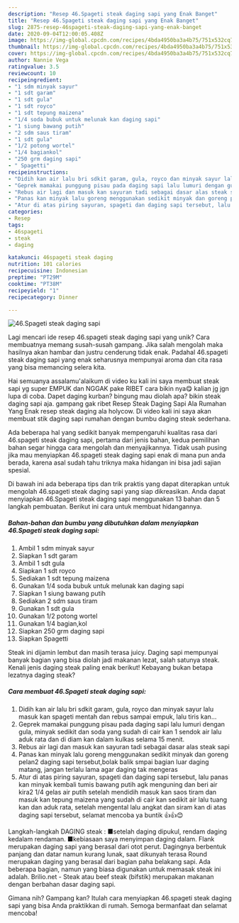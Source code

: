 ```yaml
---
description: "Resep 46.Spageti steak daging sapi yang Enak Banget"
title: "Resep 46.Spageti steak daging sapi yang Enak Banget"
slug: 2875-resep-46spageti-steak-daging-sapi-yang-enak-banget
date: 2020-09-04T12:00:05.408Z
image: https://img-global.cpcdn.com/recipes/4bda4950ba3a4b75/751x532cq70/46spageti-steak-daging-sapi-foto-resep-utama.jpg
thumbnail: https://img-global.cpcdn.com/recipes/4bda4950ba3a4b75/751x532cq70/46spageti-steak-daging-sapi-foto-resep-utama.jpg
cover: https://img-global.cpcdn.com/recipes/4bda4950ba3a4b75/751x532cq70/46spageti-steak-daging-sapi-foto-resep-utama.jpg
author: Nannie Vega
ratingvalue: 3.5
reviewcount: 10
recipeingredient:
- "1 sdm minyak sayur"
- "1 sdt garam"
- "1 sdt gula"
- "1 sdt royco"
- "1 sdt tepung maizena"
- "1/4 soda bubuk untuk melunak kan daging sapi"
- "1 siung bawang putih"
- "2 sdm saus tiram"
- "1 sdt gula"
- "1/2 potong wortel"
- "1/4 bagiankol"
- "250 grm daging sapi"
- " Spagetti"
recipeinstructions:
- "Didih kan air lalu bri sdkit garam, gula, royco dan minyak sayur lalu masuk kan spageti mentah dan rebus sampai empuk, lalu tiris kan..."
- "Geprek mamakai punggung pisau pada daging sapi lalu lumuri dengan gula, minyak sedikit dan soda yang sudah di cair kan 1 sendok air lalu aduk rata dan di diam kan dalam kulkas selama 15 menit."
- "Rebus air lagi dan masuk kan sayuran tadi sebagai dasar alas steak sapi"
- "Panas kan minyak lalu goreng menggunakan sedikit minyak dan goreng pelan2 daging sapi tersebut,bolak balik smpai bagian luar daging matang, jangan terlalu lama agar daging tak mengeras"
- "Atur di atas piring sayuran, spageti dan daging sapi tersebut, lalu panas kan minyak kembali tumis bawang putih agk menguning dan beri air kira2 1/4 gelas air putih setelah mendidih masuk kan saos tiram dan masuk kan tepung maizena yang sudah di cair kan sedikit air lalu tuang kan dan aduk rata, setelah mengental lalu angkat dan siram kan di atas daging sapi tersebut, selamat mencoba ya buntik 👍👍😊"
categories:
- Resep
tags:
- 46spageti
- steak
- daging

katakunci: 46spageti steak daging 
nutrition: 101 calories
recipecuisine: Indonesian
preptime: "PT29M"
cooktime: "PT38M"
recipeyield: "1"
recipecategory: Dinner

---
```



![46.Spageti steak daging sapi](https://img-global.cpcdn.com/recipes/4bda4950ba3a4b75/751x532cq70/46spageti-steak-daging-sapi-foto-resep-utama.jpg)

Lagi mencari ide resep 46.spageti steak daging sapi yang unik? Cara membuatnya memang susah-susah gampang. Jika salah mengolah maka hasilnya akan hambar dan justru cenderung tidak enak. Padahal 46.spageti steak daging sapi yang enak seharusnya mempunyai aroma dan cita rasa yang bisa memancing selera kita.

Hai semuanya assalamu&#39;alaikum di video ku kali ini saya membuat steak sapi yg super EMPUK dan NGGAK pake RIBET cara bikin nya😋 kalian jg jgn lupa di coba. Dapet daging kurban? bingung mau diolah apa? bikin steak daging sapi aja. gampang gak ribet Resep Steak Daging Sapi Ala Rumahan Yang Enak resep steak daging ala holycow. Di video kali ini saya akan membuat stik daging sapi rumahan dengan bumbu daging steak sederhana.

Ada beberapa hal yang sedikit banyak mempengaruhi kualitas rasa dari 46.spageti steak daging sapi, pertama dari jenis bahan, kedua pemilihan bahan segar hingga cara mengolah dan menyajikannya. Tidak usah pusing jika mau menyiapkan 46.spageti steak daging sapi enak di mana pun anda berada, karena asal sudah tahu triknya maka hidangan ini bisa jadi sajian spesial.


Di bawah ini ada beberapa tips dan trik praktis yang dapat diterapkan untuk mengolah 46.spageti steak daging sapi yang siap dikreasikan. Anda dapat menyiapkan 46.Spageti steak daging sapi menggunakan 13 bahan dan 5 langkah pembuatan. Berikut ini cara untuk membuat hidangannya.

<!--inarticleads1-->

##### Bahan-bahan dan bumbu yang dibutuhkan dalam menyiapkan 46.Spageti steak daging sapi:

1. Ambil 1 sdm minyak sayur
1. Siapkan 1 sdt garam
1. Ambil 1 sdt gula
1. Siapkan 1 sdt royco
1. Sediakan 1 sdt tepung maizena
1. Gunakan 1/4 soda bubuk untuk melunak kan daging sapi
1. Siapkan 1 siung bawang putih
1. Sediakan 2 sdm saus tiram
1. Gunakan 1 sdt gula
1. Gunakan 1/2 potong wortel
1. Gunakan 1/4 bagian,kol
1. Siapkan 250 grm daging sapi
1. Siapkan  Spagetti


Steak ini dijamin lembut dan masih terasa juicy. Daging sapi mempunyai banyak bagian yang bisa diolah jadi makanan lezat, salah satunya steak. Kenali jenis daging steak paling enak berikut! Kebayang bukan betapa lezatnya daging steak? 

<!--inarticleads2-->

##### Cara membuat 46.Spageti steak daging sapi:

1. Didih kan air lalu bri sdkit garam, gula, royco dan minyak sayur lalu masuk kan spageti mentah dan rebus sampai empuk, lalu tiris kan...
1. Geprek mamakai punggung pisau pada daging sapi lalu lumuri dengan gula, minyak sedikit dan soda yang sudah di cair kan 1 sendok air lalu aduk rata dan di diam kan dalam kulkas selama 15 menit.
1. Rebus air lagi dan masuk kan sayuran tadi sebagai dasar alas steak sapi
1. Panas kan minyak lalu goreng menggunakan sedikit minyak dan goreng pelan2 daging sapi tersebut,bolak balik smpai bagian luar daging matang, jangan terlalu lama agar daging tak mengeras
1. Atur di atas piring sayuran, spageti dan daging sapi tersebut, lalu panas kan minyak kembali tumis bawang putih agk menguning dan beri air kira2 1/4 gelas air putih setelah mendidih masuk kan saos tiram dan masuk kan tepung maizena yang sudah di cair kan sedikit air lalu tuang kan dan aduk rata, setelah mengental lalu angkat dan siram kan di atas daging sapi tersebut, selamat mencoba ya buntik 👍👍😊


Langkah-langkah DAGING steak : ■setelah daging dipukul, rendam daging kedalam rendaman. ■kebiasaan saya menyimpan daging dalam. Flank merupakan daging sapi yang berasal dari otot perut. Dagingnya berbentuk panjang dan datar namun kurang lunak, saat dikunyah terasa Round merupakan daging yang berasal dari bagian paha belakang sapi. Ada beberapa bagian, namun yang biasa digunakan untuk memasak steak ini adalah. Brilio.net - Steak atau beef steak (bifstik) merupakan makanan dengan berbahan dasar daging sapi. 

Gimana nih? Gampang kan? Itulah cara menyiapkan 46.spageti steak daging sapi yang bisa Anda praktikkan di rumah. Semoga bermanfaat dan selamat mencoba!
